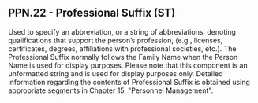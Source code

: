 ## PPN.22 - Professional Suffix (ST)

Used to specify an abbreviation, or a string of abbreviations, denoting qualifications that support the person’s profession, (e.g., licenses, certificates, degrees, affiliations with professional societies, etc.). The Professional Suffix normally follows the Family Name when the Person Name is used for display purposes. Please note that this component is an unformatted string and is used for display purposes only. Detailed information regarding the contents of Professional Suffix is obtained using appropriate segments in Chapter 15, "Personnel Management".
